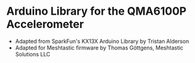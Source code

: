 Arduino Library for the QMA6100P Accelerometer
==============================================

* Adapted from SparkFun's KX13X Arduino Library by Tristan Alderson
* Adapted for Meshtastic firmware by Thomas Göttgens, Meshtastic Solutions LLC
